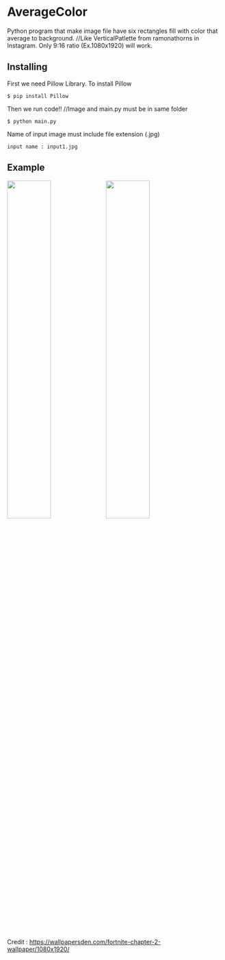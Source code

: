 # AverageColor
Python program that make image file have six rectangles fill with color that average to background. //Like VerticalPatlette from ramonathorns in Instagram. Only 9:16 ratio (Ex.1080x1920) will work.

## Installing
First we need Pillow Library. To install Pillow

``` 
$ pip install Pillow
```

Then we run code!! //Image and main.py must be in same folder

```
$ python main.py
```

Name of input image must include file extension (.jpg)

```
input name : input1.jpg
```

## Example

<img src="https://user-images.githubusercontent.com/40863067/67502854-cc133a80-f6b0-11e9-86fd-cb1bd10041d5.jpg" width="45%"></img> <img src="https://user-images.githubusercontent.com/40863067/67502887-d6cdcf80-f6b0-11e9-819c-399bc6ec82cd.jpg" width="45%"></img> 

Credit : https://wallpapersden.com/fortnite-chapter-2-wallpaper/1080x1920/
